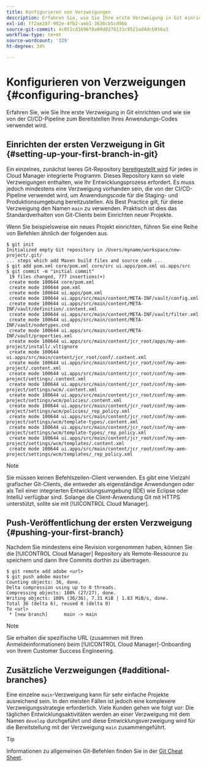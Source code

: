 ```yaml
---
title: Konfigurieren von Verzweigungen
description: Erfahren Sie, wie Sie Ihre erste Verzweigung in Git einrichten und wie sie von der CI/CD-Pipeline zum Bereitstellen Ihres Anwendungs-Codes verwendet wird.
exl-id: ff2ae28f-902e-4fb2-aeb1-3636cb5cd9bb
source-git-commit: 4c051cd1696f8a00d0278131c9521ad4dcb956a3
workflow-type: tm+mt
source-wordcount: '329'
ht-degree: 34%

---
```



# Konfigurieren von Verzweigungen {#configuring-branches}

Erfahren Sie, wie Sie Ihre erste Verzweigung in Git einrichten und wie sie von der CI/CD-Pipeline zum Bereitstellen Ihres Anwendungs-Codes verwendet wird.

## Einrichten der ersten Verzweigung in Git {#setting-up-your-first-branch-in-git}

Ein einzelnes, zunächst leeres Git-Repository [bereitgestellt wird](/help/requirements/environment-provisioning.md) für jedes in Cloud Manager integrierte Programm. Dieses Repository kann so viele Verzweigungen enthalten, wie Ihr Entwicklungsprozess erfordert. Es muss jedoch mindestens eine Verzweigung vorhanden sein, die von der CI/CD-Pipeline verwendet wird, um Anwendungscode für die Staging- und Produktionsumgebung bereitzustellen. Als Best Practice gilt, für diese Verzweigung den Namen `main` zu verwenden. Praktisch ist dies das Standardverhalten von Git-Clients beim Einrichten neuer Projekte.

Wenn Sie beispielsweise ein neues Projekt einrichten, führen Sie eine Reihe von Befehlen ähnlich der folgenden aus.

```shell
$ git init
Initialized empty Git repository in /Users/myname/workspace/new-project/.git/
... steps which add Maven build files and source code ...
$ git add pom.xml core/pom.xml core/src ui.apps/pom.xml ui.apps/src
$ git commit -m "initial commit"
 19 files changed, 777 insertions(+)
 create mode 100644 core/pom.xml
 create mode 100644 pom.xml
 create mode 100644 ui.apps/pom.xml
 create mode 100644 ui.apps/src/main/content/META-INF/vault/config.xml
 create mode 100644 ui.apps/src/main/content/META-INF/vault/definition/.content.xml
 create mode 100644 ui.apps/src/main/content/META-INF/vault/filter.xml
 create mode 100644 ui.apps/src/main/content/META-INF/vault/nodetypes.cnd
 create mode 100644 ui.apps/src/main/content/META-INF/vault/properties.xml
 create mode 100644 ui.apps/src/main/content/jcr_root/apps/my-aem-project/install/.vltignore
 create mode 100644 ui.apps/src/main/content/jcr_root/conf/.content.xml
 create mode 100644 ui.apps/src/main/content/jcr_root/conf/my-aem-project/.content.xml
 create mode 100644 ui.apps/src/main/content/jcr_root/conf/my-aem-project/settings/.content.xml
 create mode 100644 ui.apps/src/main/content/jcr_root/conf/my-aem-project/settings/wcm/.content.xml
 create mode 100644 ui.apps/src/main/content/jcr_root/conf/my-aem-project/settings/wcm/policies/.content.xml
 create mode 100644 ui.apps/src/main/content/jcr_root/conf/my-aem-project/settings/wcm/policies/_rep_policy.xml
 create mode 100644 ui.apps/src/main/content/jcr_root/conf/my-aem-project/settings/wcm/template-types/.content.xml
 create mode 100644 ui.apps/src/main/content/jcr_root/conf/my-aem-project/settings/wcm/template-types/_rep_policy.xml
 create mode 100644 ui.apps/src/main/content/jcr_root/conf/my-aem-project/settings/wcm/templates/.content.xml
 create mode 100644 ui.apps/src/main/content/jcr_root/conf/my-aem-project/settings/wcm/templates/_rep_policy.xml
```

>[!NOTE]
>
>Sie müssen keinen Befehlszeilen-Client verwenden. Es gibt eine Vielzahl grafischer Git-Clients, die entweder als eigenständige Anwendungen oder als Teil einer integrierten Entwicklungsumgebung (IDE) wie Eclipse oder IntelliJ verfügbar sind. Solange die Client-Anwendung Git mit HTTPS unterstützt, sollte sie mit [!UICONTROL Cloud Manager].

## Push-Veröffentlichung der ersten Verzweigung {#pushing-your-first-branch}

Nachdem Sie mindestens eine Revision vorgenommen haben, können Sie die [!UICONTROL Cloud Manager] Repository als Remote-Ressource zu speichern und dann Ihre Commits dorthin zu übertragen.

```shell
$ git remote add adobe <url>
$ git push adobe master
Counting objects: 36, done.
Delta compression using up to 8 threads.
Compressing objects: 100% (27/27), done.
Writing objects: 100% (36/36), 7.31 KiB | 1.83 MiB/s, done.
Total 36 (delta 6), reused 0 (delta 0)
To <url>
 * [new branch]      main -> main
```

>[!NOTE]
>
>Sie erhalten die spezifische URL (zusammen mit Ihren Anmeldeinformationen) beim [!UICONTROL Cloud Manager]-Onboarding von Ihrem Customer Success Engineering.

## Zusätzliche Verzweigungen {#additional-branches}

Eine einzelne `main`-Verzweigung kann für sehr einfache Projekte ausreichend sein. In den meisten Fällen ist jedoch eine komplexere Verzweigungsstrategie erforderlich. Viele Kunden gehen wie folgt vor: Die täglichen Entwicklungsaktivitäten werden an einer Verzweigung mit dem Namen `develop` durchgeführt und diese Entwicklungsverzweigung wird für die Bereitstellung mit der Verzweigung `main` zusammengeführt.

>[!TIP]
>
>Informationen zu allgemeinen Git-Befehlen finden Sie in der [Git Cheat Sheet](https://github.github.com/training-kit/downloads/github-git-cheat-sheet).
